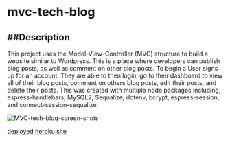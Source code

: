 # mvc-tech-blog

##Description
---
This project uses the Model-View-Controller (MVC) structure to build a website similar to Wordpress. This is a place where developers can publish blog posts, as well as comment on other blog posts. To begin a User signs up for an account. They are able to then login, go to their dashboard to view all of their blog posts, comment on others blog posts, edit their posts, and delete their posts. This was created with multiple node packages including, espress-handlebars, MySQL2, Sequalize, dotenv, bcrypt, espress-session, and connect-session-sequalize.


![MVC-tech-blog-screen-shots](./assets/images/weather-dashboard.png)

[deployed heroku site](https://mmockus15.github.io/weather-dashboard/)


